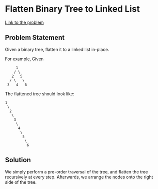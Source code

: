 # Flatten Binary Tree to Linked List

[Link to the problem](https://leetcode.com/problems/flatten-binary-tree-to-linked-list/)

## Problem Statement
Given a binary tree, flatten it to a linked list in-place.

For example,
Given

         1
        / \
       2   5
      / \   \
     3   4   6

The flattened tree should look like:

    1
     \
      2
       \
        3
         \
          4
           \
            5
             \
              6

## Solution

We simply perform a pre-order traversal of the tree, and flatten the tree recursively at every step.  Afterwards, we arrange the nodes onto the right side of the tree.

